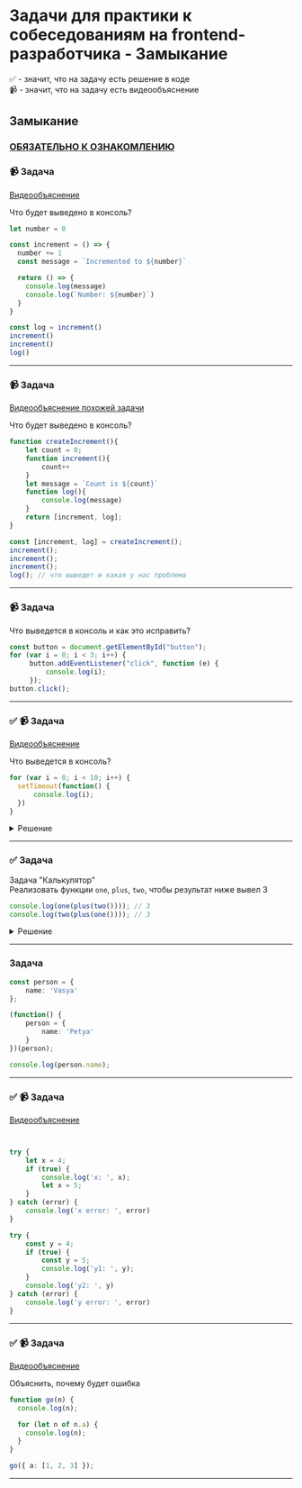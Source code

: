 # Задачи для практики к собеседованиям на frontend-разработчика - Замыкание

✅ - значит, что на задачу есть решение в коде  
📹 - значит, что на задачу есть видеообъяснение

## Замыкание

### [ОБЯЗАТЕЛЬНО К ОЗНАКОМЛЕНИЮ](https://learn.javascript.ru/closure)

### 📹 Задача
[Видеообъяснение](https://youtu.be/VMY3ZuLGoEs)

Что будет выведено в консоль?

```ts
let number = 0

const increment = () => {
  number += 1
  const message = `Incremented to ${number}`

  return () => {
    console.log(message)
    console.log(`Number: ${number}`)
  }
}

const log = increment()
increment()
increment()
log()
```

 ---
 <!--  ------------------------------------------------------------------------------------------------------------------------------------------------------- -->


 ### 📹 Задача
[Видеообъяснение похожей задачи](https://youtu.be/VMY3ZuLGoEs)

Что будет выведено в консоль?

```ts
function createIncrement(){
    let count = 0;
    function increment(){
        count++
    }
    let message = `Count is ${count}`
    function log(){
        console.log(message)
    }
    return [increment, log];
}

const [increment, log] = createIncrement();
increment();
increment();
increment();
log(); // что выведет и какая у нас проблема

```

 ---
 <!--  ------------------------------------------------------------------------------------------------------------------------------------------------------- -->


### 📹 Задача

 Что выведется в консоль и как это исправить?

```ts
const button = document.getElementById("button");
for (var i = 0; i < 3; i++) {
     button.addEventListener("click", function (e) {
         console.log(i);
     });
button.click();

```

 ---
 <!--  ------------------------------------------------------------------------------------------------------------------------------------------------------- -->


### ✅ 📹 Задача 

[Видеообъяснение](https://www.youtube.com/watch?v=9_QYthJvZrw)

 Что выведется в консоль?

```ts
for (var i = 0; i < 10; i++) {
  setTimeout(function() {
      console.log(i);
  })
}
```

<details>
    <summary>Решение</summary>

У var блочная область видимости, поэтому каждой итерации цикла `for` каждый раз переобъявляется переменная `i`
Также, нужно помнить про синхронных операции и макротаски в eventloop. 

Поэтому начала выполняются все синхронные операции (i++), а потом выполнися 10 раз setTimtout с последним значением `i`.

</details>

 ---
 <!--  ------------------------------------------------------------------------------------------------------------------------------------------------------- -->


### ✅ Задача

Задача "Калькулятор"  
Реализовать функции `one`, `plus`, `two`, чтобы результат ниже вывел 3

```ts
console.log(one(plus(two()))); // 3
console.log(two(plus(one()))); // 3
```

<details>
<summary>Решение</summary>

```ts
function one(func) {
    return func ? func(1) : 1;
}

function plus(x) {
    return function(y){ 
        return x + y;
    } 
}

function two(func) {
    return func ? func(2) : 2;
}

```
</details>

 ---
 <!--  ------------------------------------------------------------------------------------------------------------------------------------------------------- -->



### Задача

```ts
const person = {
    name: 'Vasya'
};

(function() {
    person = {
        name: 'Petya'
    }
})(person);

console.log(person.name);

```

 ---
 <!--  ------------------------------------------------------------------------------------------------------------------------------------------------------- -->

### ✅ 📹 Задача

[Видеообъяснение](https://www.youtube.com/watch?v=9_QYthJvZrw)

```ts


try {
    let x = 4;
    if (true) {
        console.log('x: ', x);
        let x = 5;
    }
} catch (error) {
    console.log('x error: ', error)
}

try {
    const y = 4;
    if (true) {
        const y = 5;
        console.log('y1: ', y);
    }
    console.log('y2: ', y)
} catch (error) {
    console.log('y error: ', error)
}

```

 ---
 <!--  ------------------------------------------------------------------------------------------------------------------------------------------------------- -->

### ✅ 📹 Задача

[Видеообъяснение](https://www.youtube.com/watch?v=9_QYthJvZrw)

Объяснить, почему будет ошибка

```ts
function go(n) {
  console.log(n);

  for (let n of n.a) {
    console.log(n);
  }
}

go({ a: [1, 2, 3] });
```

 ---
 <!--  ------------------------------------------------------------------------------------------------------------------------------------------------------- -->
